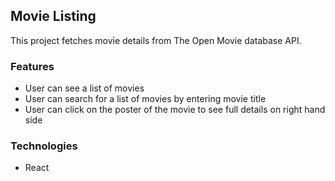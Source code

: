 ## Movie Listing

This project fetches movie details from The Open Movie database API.

### Features
* User can see a list of movies
* User can search for a list of movies by entering movie title
* User can click on the poster of the movie to see full details on right hand side

### Technologies
* React